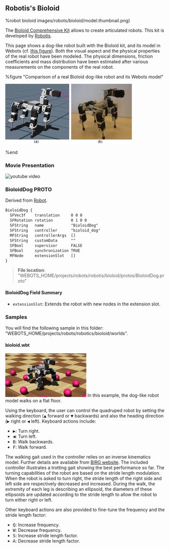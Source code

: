 ## Robotis's Bioloid

%robot bioloid images/robots/bioloid/model.thumbnail.png)

The [Bioloid Comprehensive Kit](https://en.wikipedia.org/wiki/Robotis_Bioloid) allows to create articulated robots.
This kit is developed by [Robotis](http://www.robotis.com).

This page shows a dog-like robot built with the Bioloid kit, and its model in Webots (cf. [this figure](#comparison-of-a-real-bioloid-dog-like-robot-and-its-webots-model)).
Both the visual aspect and the physical properties of the real robot have been modeled.
The physical dimensions, friction coefficients and mass distribution have been estimated after various measurements on the components of the real robot.

%figure "Comparison of a real Bioloid dog-like robot and its Webots model"

![real_robot.png](images/robots/bioloid/real_robot.thumbnail.jpg)

%end

### Movie Presentation

![youtube video](https://www.youtube.com/watch?v=hMRYdd0Jlis)

### BioloidDog PROTO

Derived from [Robot](../reference/robot.md).

```
BioloidDog {
  SFVec3f    translation     0 0 0
  SFRotation rotation        0 1 0 0
  SFString   name            "BioloidDog"
  SFString   controller      "bioloid_dog"
  MFString   controllerArgs  []
  SFString   customData      ""
  SFBool     supervisor      FALSE
  SFBool     synchronization TRUE
  MFNode     extensionSlot   []
}
```

> **File location**: "WEBOTS\_HOME/projects/robots/robotis/bioloid/protos/BioloidDog.proto"

#### BioloidDog Field Summary

- `extensionSlot`: Extends the robot with new nodes in the extension slot.

### Samples

You will find the following sample in this folder: "WEBOTS\_HOME/projects/robots/robotics/bioloid/worlds".

#### bioloid.wbt

![bioloid.wbt.png](images/robots/bioloid/bioloid.wbt.thumbnail.jpg) In this example, the dog-like robot model walks on a flat floor.

Using the keyboard, the user can control the quadruped robot by setting the walking direction (<kbd>▲</kbd> forward or <kbd>▼</kbd> backwards) and also the heading direction (<kbd>▶</kbd> right or <kbd>◀</kbd> left).
Keyboard actions include:

- <kbd>▶</kbd>: Turn right.
- <kbd>◀</kbd>: Turn left.
- <kbd>B</kbd>: Walk backwards.
- <kbd>F</kbd>: Walk forward.

The walking gait used in the controller relies on an inverse kinematics model.
Further details are available from [BIRG website](http://birg.epfl.ch/page66584.html).
The included controller illustrates a trotting gait showing the best performance so far.
The turning capabilities of the robot are based on the stride length modulation.
When the robot is asked to turn right, the stride length of the right side and left side are respectively decreased and increased.
During the walk, the extremity of each leg is describing an ellipsoid, the diameters of these ellipsoids are updated according to the stride length to allow the robot to turn either right or left.

Other keyboard actions are also provided to fine-tune the frequency and the stride length factor:

- <kbd>Q</kbd>: Increase frequency.
- <kbd>W</kbd>: Decrease frequency.
- <kbd>S</kbd>: Increase stride length factor.
- <kbd>A</kbd>: Decrease stride length factor.
